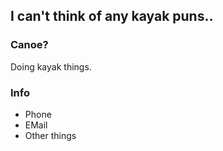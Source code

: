 ## I can't think of any kayak puns..
### Canoe?

Doing kayak things.

### Info

- Phone
- EMail
- Other things
